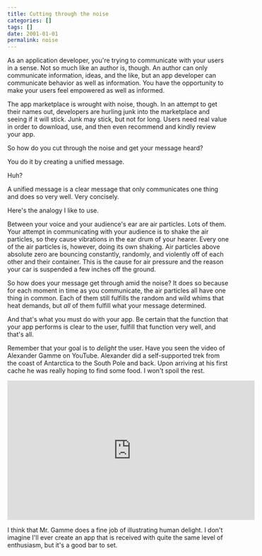 ```yaml
---
title: Cutting through the noise
categories: []
tags: []
date: 2001-01-01
permalink: noise
---
```


As an application developer, you're trying to communicate with your users in a sense. Not so much like an author is, though. An author can only communicate information, ideas, and the like, but an app developer can communicate behavior as well as information. You have the opportunity to make your users feel empowered as well as informed.

The app marketplace is wrought with noise, though. In an attempt to get their names out, developers are hurling junk into the marketplace and seeing if it will stick. Junk may stick, but not for long. Users need real value in order to download, use, and then even recommend and kindly review your app.

So how do you cut through the noise and get your message heard?

You do it by creating a unified message.

Huh?

A unified message is a clear message that only communicates one thing and does so very well. Very concisely.

Here's the analogy I like to use.

Between your voice and your audience's ear are air particles. Lots of them. Your attempt in communicating with your audience is to shake the air particles, so they cause vibrations in the ear drum of your hearer. Every one of the air particles is, however, doing its own shaking. Air particles above absolute zero are bouncing constantly, randomly, and violently off of each other and their container. This is the cause for air pressure and the reason your car is suspended a few inches off the ground.

So how does your message get through amid the noise? It does so because for each moment in time as you communicate, the air particles all have one thing in common. Each of them still fulfills the random and wild whims that heat demands, but _all_ of them fulfill what your message determined.

And that's what you must do with your app. Be certain that the function that your app performs is clear to the user, fulfill that function very well, and that's all.

Remember that your goal is to _delight_ the user. Have you seen the video of Alexander Gamme on YouTube. Alexander did a self-supported trek from the coast of Antarctica to the South Pole and back. Upon arriving at his first cache he was really hoping to find some food. I won't spoil the rest.

<iframe frameborder="0" height="315" src="http://www.youtube.com/embed/vC8gJ0_9o4M" width="560"></iframe>

I think that Mr. Gamme does a fine job of illustrating human delight. I don't imagine I'll ever create an app that is received with quite the same level of enthusiasm, but it's a good bar to set.